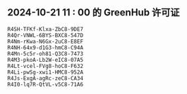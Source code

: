 ## 2024-10-21 11 : 00 的 GreenHub 许可证
```
R4SH-TFKf-Klxa-ZbC8-9DE7
R4Qr-VNWL-6BYS-BXC8-547D
R4Nm-rKwa-N6Gx-2uC8-E8EF
R4NH-64x9-d1G3-hmC8-C94A
R4Mn-5c5r-oh81-Q3C8-7473
R4M3-pkoA-Lb2W-eIC8-07A5
R4Lt-vcel-FVg8-hoC8-F632
R4Li-pwSg-xwi1-HMC8-952A
R4Js-ExgA-agRc-zeC8-CA34
R4I0-lq7R-QtVL-v5C8-71A6
```
